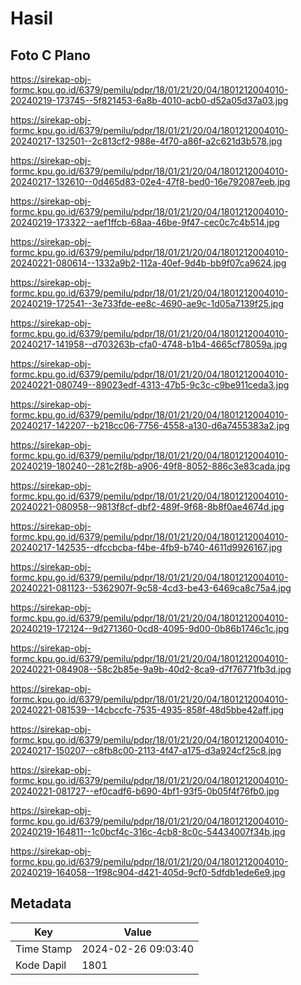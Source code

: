 # Hasil

## Foto C Plano

https://sirekap-obj-formc.kpu.go.id/6379/pemilu/pdpr/18/01/21/20/04/1801212004010-20240219-173745--5f821453-6a8b-4010-acb0-d52a05d37a03.jpg

https://sirekap-obj-formc.kpu.go.id/6379/pemilu/pdpr/18/01/21/20/04/1801212004010-20240217-132501--2c813cf2-988e-4f70-a86f-a2c621d3b578.jpg

https://sirekap-obj-formc.kpu.go.id/6379/pemilu/pdpr/18/01/21/20/04/1801212004010-20240217-132610--0d465d83-02e4-47f8-bed0-16e792087eeb.jpg

https://sirekap-obj-formc.kpu.go.id/6379/pemilu/pdpr/18/01/21/20/04/1801212004010-20240219-173322--aef1ffcb-68aa-46be-9f47-cec0c7c4b514.jpg

https://sirekap-obj-formc.kpu.go.id/6379/pemilu/pdpr/18/01/21/20/04/1801212004010-20240221-080614--1332a9b2-112a-40ef-9d4b-bb9f07ca9624.jpg

https://sirekap-obj-formc.kpu.go.id/6379/pemilu/pdpr/18/01/21/20/04/1801212004010-20240219-172541--3e733fde-ee8c-4690-ae9c-1d05a7139f25.jpg

https://sirekap-obj-formc.kpu.go.id/6379/pemilu/pdpr/18/01/21/20/04/1801212004010-20240217-141958--d703263b-cfa0-4748-b1b4-4665cf78059a.jpg

https://sirekap-obj-formc.kpu.go.id/6379/pemilu/pdpr/18/01/21/20/04/1801212004010-20240221-080749--89023edf-4313-47b5-9c3c-c9be911ceda3.jpg

https://sirekap-obj-formc.kpu.go.id/6379/pemilu/pdpr/18/01/21/20/04/1801212004010-20240217-142207--b218cc06-7756-4558-a130-d6a7455383a2.jpg

https://sirekap-obj-formc.kpu.go.id/6379/pemilu/pdpr/18/01/21/20/04/1801212004010-20240219-180240--281c2f8b-a906-49f8-8052-886c3e83cada.jpg

https://sirekap-obj-formc.kpu.go.id/6379/pemilu/pdpr/18/01/21/20/04/1801212004010-20240221-080958--9813f8cf-dbf2-489f-9f68-8b8f0ae4674d.jpg

https://sirekap-obj-formc.kpu.go.id/6379/pemilu/pdpr/18/01/21/20/04/1801212004010-20240217-142535--dfccbcba-f4be-4fb9-b740-4611d9926167.jpg

https://sirekap-obj-formc.kpu.go.id/6379/pemilu/pdpr/18/01/21/20/04/1801212004010-20240221-081123--5362907f-9c58-4cd3-be43-6469ca8c75a4.jpg

https://sirekap-obj-formc.kpu.go.id/6379/pemilu/pdpr/18/01/21/20/04/1801212004010-20240219-172124--9d271360-0cd8-4095-9d00-0b86b1746c1c.jpg

https://sirekap-obj-formc.kpu.go.id/6379/pemilu/pdpr/18/01/21/20/04/1801212004010-20240221-084908--58c2b85e-9a9b-40d2-8ca9-d7f76771fb3d.jpg

https://sirekap-obj-formc.kpu.go.id/6379/pemilu/pdpr/18/01/21/20/04/1801212004010-20240221-081539--14cbccfc-7535-4935-858f-48d5bbe42aff.jpg

https://sirekap-obj-formc.kpu.go.id/6379/pemilu/pdpr/18/01/21/20/04/1801212004010-20240217-150207--c8fb8c00-2113-4f47-a175-d3a924cf25c8.jpg

https://sirekap-obj-formc.kpu.go.id/6379/pemilu/pdpr/18/01/21/20/04/1801212004010-20240221-081727--ef0cadf6-b690-4bf1-93f5-0b05f4f76fb0.jpg

https://sirekap-obj-formc.kpu.go.id/6379/pemilu/pdpr/18/01/21/20/04/1801212004010-20240219-164811--1c0bcf4c-316c-4cb8-8c0c-54434007f34b.jpg

https://sirekap-obj-formc.kpu.go.id/6379/pemilu/pdpr/18/01/21/20/04/1801212004010-20240219-164058--1f98c904-d421-405d-9cf0-5dfdb1ede6e9.jpg


## Metadata

| Key        | Value               |
| ---------- | ------------------- |
| Time Stamp | 2024-02-26 09:03:40 |
| Kode Dapil | 1801                |



